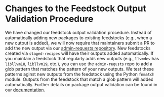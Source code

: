 # Changes to the Feedstock Output Validation Procedure

We have changed our feedstock output validation procedure. Instead of automatically
adding new packages to existing feedstocks (e.g., when a new output is added), we will now
require that maintainers submit a PR to add the new output via our
[admin-requests repository](https://github.com/conda-forge/admin-requests?tab=readme-ov-file#add-a-package-output-to-a-feedstock).
New feedstocks created via `staged-recipes` will have their outputs added automatically. If you maintain a feedstock
that regularly adds new outputs (e.g., `llvmdev` has `libllvm18`, `libllvm19`, etc.), you can use the `admin-requsts` repo 
to add a glob pattern that matches the pattern of your new outputs. We test these patterns aginst new outputs from the feedstock
using the Python `fnmatch` module. Outputs from the feedstock that match a glob pattern will added automatically. Further
details on package output validation can be found in our [documentation](https://conda-forge.org/docs/maintainer/infrastructure/#output-validation-and-feedstock-tokens).
